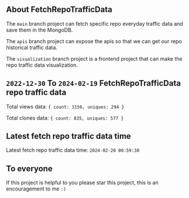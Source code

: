 ## About FetchRepoTrafficData

The `main` branch project can fetch specific repo everyday traffic data and save them in the MongoDB.

The `apis` branch project can expose the apis so that we can get our repo historical traffic data.

The `visualization` branch project is a frontend project that can make the repo traffic data visualization.

## `2022-12-30` To `2024-02-19` FetchRepoTrafficData repo traffic data

Total views data: `{ count: 1156, uniques: 294 }`

Total clones data: `{ count: 835, uniques: 577 }`

## Latest fetch repo traffic data time

Latest fetch repo traffic data time: `2024-02-20 00:59:30`

## To everyone

If this project is helpful to you please star this project, this is an encouragement to me `:)`



